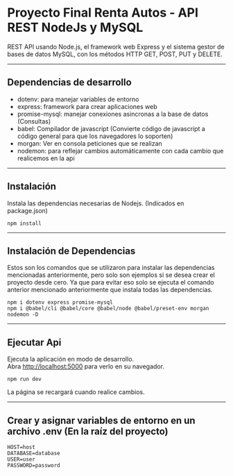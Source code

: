 # Proyecto Final Renta Autos - API REST NodeJs y MySQL 
REST API usando Node.js, el framework web Express y el sistema gestor de bases de datos MySQL, con los métodos HTTP GET, POST, PUT y DELETE.

<hr/>

## Dependencias de desarrollo
- dotenv: para manejar variables de entorno
- express: framework para crear aplicaciones web
- promise-mysql: manejar conexiones asincronas a la base de datos (Consultas)
- babel: Compilador de javascript (Convierte código de javascript a código general para que los navegadores lo soporten) 
- morgan: Ver en consola peticiones que se realizan
- nodemon: para reflejar cambios automáticamente con cada cambio que realicemos en la api

<hr/>

## Instalación
Instala las dependencias necesarias de Nodejs. (Indicados en package.json)
	
	npm install

<hr/>

## Instalación de Dependencias
Estos son los comandos que se utilizaron para instalar las dependencias mencionadas anteriormente, pero solo son ejemplos si se desea crear el proyecto desde cero. 
Ya que para evitar eso solo se ejecuta el comando anterior mencionado anteriormente que instala todas las dependencias.

	npm i dotenv express promise-mysql
	npm i @babel/cli @babel/core @babel/node @babel/preset-env morgan nodemon -D

<hr/>

## Ejecutar Api
Ejecuta la aplicación en modo de desarrollo.\
Abra [http://localhost:5000](http://localhost:5000) para verlo en su navegador.
	
	npm run dev

La página se recargará cuando realice cambios.

<hr/>

## Crear y asignar variables de entorno en un archivo .env (En la raíz del proyecto)

	HOST=host
	DATABASE=database
	USER=user
	PASSWORD=password